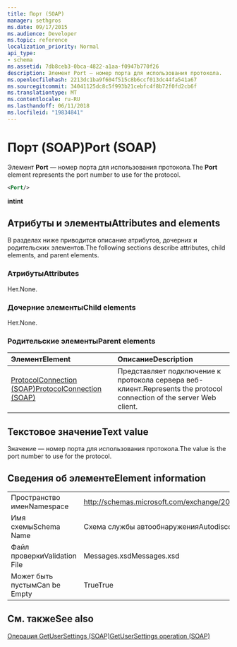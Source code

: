 ```yaml
---
title: Порт (SOAP)
manager: sethgros
ms.date: 09/17/2015
ms.audience: Developer
ms.topic: reference
localization_priority: Normal
api_type:
- schema
ms.assetid: 7db8ceb3-0bca-4822-a1aa-f0947b770f26
description: Элемент Port — номер порта для использования протокола.
ms.openlocfilehash: 2213dc1ba9f604f515c8b6ccf013dc44fa541a67
ms.sourcegitcommit: 34041125dc8c5f993b21cebfc4f8b72f0fd2cb6f
ms.translationtype: MT
ms.contentlocale: ru-RU
ms.lasthandoff: 06/11/2018
ms.locfileid: "19834841"
---
```

# <a name="port-soap"></a><span data-ttu-id="901c0-103">Порт (SOAP)</span><span class="sxs-lookup"><span data-stu-id="901c0-103">Port (SOAP)</span></span>

<span data-ttu-id="901c0-104">Элемент **Port** — номер порта для использования протокола.</span><span class="sxs-lookup"><span data-stu-id="901c0-104">The **Port** element represents the port number to use for the protocol.</span></span> 
  
```XML
<Port/>
```

 <span data-ttu-id="901c0-105">**int**</span><span class="sxs-lookup"><span data-stu-id="901c0-105">**int**</span></span>
## <a name="attributes-and-elements"></a><span data-ttu-id="901c0-106">Атрибуты и элементы</span><span class="sxs-lookup"><span data-stu-id="901c0-106">Attributes and elements</span></span>

<span data-ttu-id="901c0-107">В разделах ниже приводится описание атрибутов, дочерних и родительских элементов.</span><span class="sxs-lookup"><span data-stu-id="901c0-107">The following sections describe attributes, child elements, and parent elements.</span></span>
  
### <a name="attributes"></a><span data-ttu-id="901c0-108">Атрибуты</span><span class="sxs-lookup"><span data-stu-id="901c0-108">Attributes</span></span>

<span data-ttu-id="901c0-109">Нет.</span><span class="sxs-lookup"><span data-stu-id="901c0-109">None.</span></span>
  
### <a name="child-elements"></a><span data-ttu-id="901c0-110">Дочерние элементы</span><span class="sxs-lookup"><span data-stu-id="901c0-110">Child elements</span></span>

<span data-ttu-id="901c0-111">Нет.</span><span class="sxs-lookup"><span data-stu-id="901c0-111">None.</span></span>
  
### <a name="parent-elements"></a><span data-ttu-id="901c0-112">Родительские элементы</span><span class="sxs-lookup"><span data-stu-id="901c0-112">Parent elements</span></span>

|<span data-ttu-id="901c0-113">**Элемент**</span><span class="sxs-lookup"><span data-stu-id="901c0-113">**Element**</span></span>|<span data-ttu-id="901c0-114">**Описание**</span><span class="sxs-lookup"><span data-stu-id="901c0-114">**Description**</span></span>|
|:-----|:-----|
|[<span data-ttu-id="901c0-115">ProtocolConnection (SOAP)</span><span class="sxs-lookup"><span data-stu-id="901c0-115">ProtocolConnection (SOAP)</span></span>](protocolconnection-soap.md) <br/> |<span data-ttu-id="901c0-116">Представляет подключение к протокола сервера веб-клиент.</span><span class="sxs-lookup"><span data-stu-id="901c0-116">Represents the protocol connection of the server Web client.</span></span>  <br/> |
   
## <a name="text-value"></a><span data-ttu-id="901c0-117">Текстовое значение</span><span class="sxs-lookup"><span data-stu-id="901c0-117">Text value</span></span>

<span data-ttu-id="901c0-118">Значение — номер порта для использования протокола.</span><span class="sxs-lookup"><span data-stu-id="901c0-118">The value is the port number to use for the protocol.</span></span>
  
## <a name="element-information"></a><span data-ttu-id="901c0-119">Сведения об элементе</span><span class="sxs-lookup"><span data-stu-id="901c0-119">Element information</span></span>

|||
|:-----|:-----|
|<span data-ttu-id="901c0-120">Пространство имен</span><span class="sxs-lookup"><span data-stu-id="901c0-120">Namespace</span></span>  <br/> |http://schemas.microsoft.com/exchange/2010/Autodiscover  <br/> |
|<span data-ttu-id="901c0-121">Имя схемы</span><span class="sxs-lookup"><span data-stu-id="901c0-121">Schema Name</span></span>  <br/> |<span data-ttu-id="901c0-122">Схема службы автообнаружения</span><span class="sxs-lookup"><span data-stu-id="901c0-122">Autodiscover schema</span></span>  <br/> |
|<span data-ttu-id="901c0-123">Файл проверки</span><span class="sxs-lookup"><span data-stu-id="901c0-123">Validation File</span></span>  <br/> |<span data-ttu-id="901c0-124">Messages.xsd</span><span class="sxs-lookup"><span data-stu-id="901c0-124">Messages.xsd</span></span>  <br/> |
|<span data-ttu-id="901c0-125">Может быть пустым</span><span class="sxs-lookup"><span data-stu-id="901c0-125">Can be Empty</span></span>  <br/> |<span data-ttu-id="901c0-126">True</span><span class="sxs-lookup"><span data-stu-id="901c0-126">True</span></span>  <br/> |
   
## <a name="see-also"></a><span data-ttu-id="901c0-127">См. также</span><span class="sxs-lookup"><span data-stu-id="901c0-127">See also</span></span>



[<span data-ttu-id="901c0-128">Операция GetUserSettings (SOAP)</span><span class="sxs-lookup"><span data-stu-id="901c0-128">GetUserSettings operation (SOAP)</span></span>](getusersettings-operation-soap.md)


